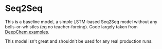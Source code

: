 # Seq2Seq

This is a baseline model, a simple LSTM-based Seq2Seq model without any bells-or-whistles (eg no teacher-forcing).
Code largely taken from [DeepChem examples](https://github.com/deepchem/deepchem/blob/master/examples/tutorials/Learning_Unsupervised_Embeddings_for_Molecules.ipynb).

This model isn't great and shouldn't be used for any real production runs.